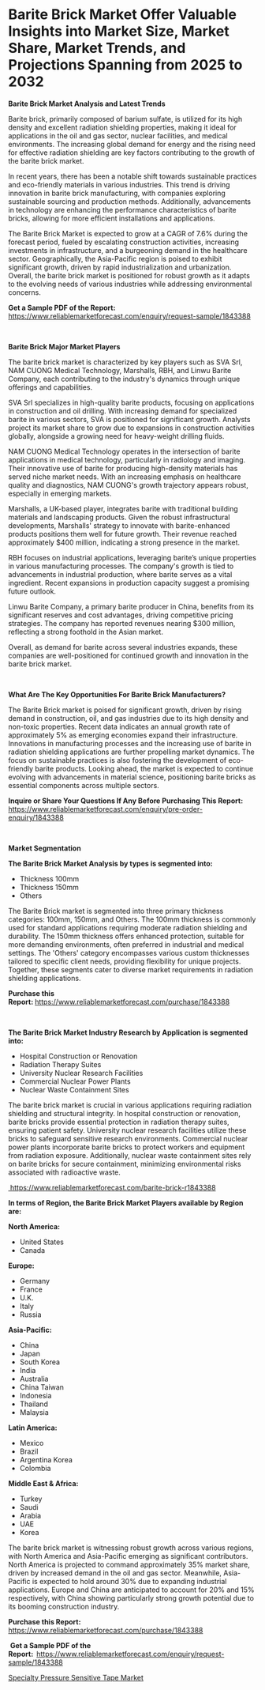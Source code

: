 <p><h1>Barite Brick Market Offer Valuable Insights into Market Size, Market Share, Market Trends, and Projections Spanning from 2025 to 2032</h1></p><p><strong>Barite Brick Market Analysis and Latest Trends</strong></p>
<p><p>Barite brick, primarily composed of barium sulfate, is utilized for its high density and excellent radiation shielding properties, making it ideal for applications in the oil and gas sector, nuclear facilities, and medical environments. The increasing global demand for energy and the rising need for effective radiation shielding are key factors contributing to the growth of the barite brick market.</p><p>In recent years, there has been a notable shift towards sustainable practices and eco-friendly materials in various industries. This trend is driving innovation in barite brick manufacturing, with companies exploring sustainable sourcing and production methods. Additionally, advancements in technology are enhancing the performance characteristics of barite bricks, allowing for more efficient installations and applications.</p><p>The Barite Brick Market is expected to grow at a CAGR of 7.6% during the forecast period, fueled by escalating construction activities, increasing investments in infrastructure, and a burgeoning demand in the healthcare sector. Geographically, the Asia-Pacific region is poised to exhibit significant growth, driven by rapid industrialization and urbanization. Overall, the barite brick market is positioned for robust growth as it adapts to the evolving needs of various industries while addressing environmental concerns.</p></p>
<p><strong>Get a Sample PDF of the Report:&nbsp;</strong> <a href="https://www.reliablemarketforecast.com/enquiry/request-sample/1843388?utm_campaign=3445&utm_medium=2&utm_source=Github&utm_content=ia&utm_term=03042025&utm_id=barite-brick">https://www.reliablemarketforecast.com/enquiry/request-sample/1843388</a></p>
<p>&nbsp;</p>
<p><strong>Barite Brick Major Market Players</strong></p>
<p><p>The barite brick market is characterized by key players such as SVA Srl, NAM CUONG Medical Technology, Marshalls, RBH, and Linwu Barite Company, each contributing to the industry's dynamics through unique offerings and capabilities.</p><p>SVA Srl specializes in high-quality barite products, focusing on applications in construction and oil drilling. With increasing demand for specialized barite in various sectors, SVA is positioned for significant growth. Analysts project its market share to grow due to expansions in construction activities globally, alongside a growing need for heavy-weight drilling fluids.</p><p>NAM CUONG Medical Technology operates in the intersection of barite applications in medical technology, particularly in radiology and imaging. Their innovative use of barite for producing high-density materials has served niche market needs. With an increasing emphasis on healthcare quality and diagnostics, NAM CUONG's growth trajectory appears robust, especially in emerging markets.</p><p>Marshalls, a UK-based player, integrates barite with traditional building materials and landscaping products. Given the robust infrastructural developments, Marshalls' strategy to innovate with barite-enhanced products positions them well for future growth. Their revenue reached approximately $400 million, indicating a strong presence in the market.</p><p>RBH focuses on industrial applications, leveraging barite’s unique properties in various manufacturing processes. The company's growth is tied to advancements in industrial production, where barite serves as a vital ingredient. Recent expansions in production capacity suggest a promising future outlook.</p><p>Linwu Barite Company, a primary barite producer in China, benefits from its significant reserves and cost advantages, driving competitive pricing strategies. The company has reported revenues nearing $300 million, reflecting a strong foothold in the Asian market.</p><p>Overall, as demand for barite across several industries expands, these companies are well-positioned for continued growth and innovation in the barite brick market.</p></p>
<p>&nbsp;</p>
<p><strong>What Are The Key Opportunities For Barite Brick Manufacturers?</strong></p>
<p><p>The Barite Brick market is poised for significant growth, driven by rising demand in construction, oil, and gas industries due to its high density and non-toxic properties. Recent data indicates an annual growth rate of approximately 5% as emerging economies expand their infrastructure. Innovations in manufacturing processes and the increasing use of barite in radiation shielding applications are further propelling market dynamics. The focus on sustainable practices is also fostering the development of eco-friendly barite products. Looking ahead, the market is expected to continue evolving with advancements in material science, positioning barite bricks as essential components across multiple sectors.</p></p>
<p><strong>Inquire or Share Your Questions If Any Before Purchasing This Report:</strong> <a href="https://www.reliablemarketforecast.com/enquiry/pre-order-enquiry/1843388?utm_campaign=3445&utm_medium=2&utm_source=Github&utm_content=ia&utm_term=03042025&utm_id=barite-brick">https://www.reliablemarketforecast.com/enquiry/pre-order-enquiry/1843388</a></p>
<p>&nbsp;</p>
<p><strong>Market Segmentation</strong></p>
<p><strong>The Barite Brick Market Analysis by types is segmented into:</strong></p>
<p><ul><li>Thickness 100mm</li><li>Thickness 150mm</li><li>Others</li></ul></p>
<p><p>The Barite Brick market is segmented into three primary thickness categories: 100mm, 150mm, and Others. The 100mm thickness is commonly used for standard applications requiring moderate radiation shielding and durability. The 150mm thickness offers enhanced protection, suitable for more demanding environments, often preferred in industrial and medical settings. The 'Others' category encompasses various custom thicknesses tailored to specific client needs, providing flexibility for unique projects. Together, these segments cater to diverse market requirements in radiation shielding applications.</p></p>
<p><strong>Purchase this Report:&nbsp;</strong><a href="https://www.reliablemarketforecast.com/purchase/1843388?utm_campaign=3445&utm_medium=2&utm_source=Github&utm_content=ia&utm_term=03042025&utm_id=barite-brick">https://www.reliablemarketforecast.com/purchase/1843388</a></p>
<p>&nbsp;</p>
<p><strong>The Barite Brick Market Industry Research by Application is segmented into:</strong></p>
<p><ul><li>Hospital Construction or Renovation</li><li>Radiation Therapy Suites</li><li>University Nuclear Research Facilities</li><li>Commercial Nuclear Power Plants</li><li>Nuclear Waste Containment Sites</li></ul></p>
<p><p>The barite brick market is crucial in various applications requiring radiation shielding and structural integrity. In hospital construction or renovation, barite bricks provide essential protection in radiation therapy suites, ensuring patient safety. University nuclear research facilities utilize these bricks to safeguard sensitive research environments. Commercial nuclear power plants incorporate barite bricks to protect workers and equipment from radiation exposure. Additionally, nuclear waste containment sites rely on barite bricks for secure containment, minimizing environmental risks associated with radioactive waste.</p></p>
<p><a href="https://www.reliablemarketforecast.com/barite-brick-r1843388?utm_campaign=3445&utm_medium=2&utm_source=Github&utm_content=ia&utm_term=03042025&utm_id=barite-brick">&nbsp;https://www.reliablemarketforecast.com/barite-brick-r1843388</a></p>
<p><strong>In terms of Region, the Barite Brick Market Players available by Region are:</strong></p>
<p>
    <p> <strong> North America: </strong>
        <ul>
            <li>United States</li>
            <li>Canada</li>
        </ul>
        </p> 
    <p> <strong> Europe: </strong>
        <ul>
            <li>Germany</li>
            <li>France</li>
            <li>U.K.</li>
            <li>Italy</li>
            <li>Russia</li>
        </ul>
        </p> 
    <p> <strong> Asia-Pacific: </strong>
        <ul>
            <li>China</li>
            <li>Japan</li>
            <li>South Korea</li>
            <li>India</li>
            <li>Australia</li>
            <li>China Taiwan</li>
            <li>Indonesia</li>
            <li>Thailand</li>
            <li>Malaysia</li>
        </ul>
        </p> 
    <p> <strong> Latin America: </strong>
        <ul>
            <li>Mexico</li>
            <li>Brazil</li>
            <li>Argentina Korea</li>
            <li>Colombia</li>
        </ul>
        </p> 
    <p> <strong> Middle East & Africa: </strong>
        <ul>
            <li>Turkey</li>
            <li>Saudi</li>
            <li>Arabia</li>
            <li>UAE</li>
            <li>Korea</li>
        </ul>
    </p>
    </p>
<p><p>The barite brick market is witnessing robust growth across various regions, with North America and Asia-Pacific emerging as significant contributors. North America is projected to command approximately 35% market share, driven by increased demand in the oil and gas sector. Meanwhile, Asia-Pacific is expected to hold around 30% due to expanding industrial applications. Europe and China are anticipated to account for 20% and 15% respectively, with China showing particularly strong growth potential due to its booming construction industry.</p></p>
<p><strong>Purchase this Report: </strong><a href="https://www.reliablemarketforecast.com/purchase/1843388?utm_campaign=3445&utm_medium=2&utm_source=Github&utm_content=ia&utm_term=03042025&utm_id=barite-brick">https://www.reliablemarketforecast.com/purchase/1843388</a></p>
<p>&nbsp;<strong>Get a Sample PDF of the Report:&nbsp;&nbsp;</strong><a href="https://www.reliablemarketforecast.com/enquiry/request-sample/1843388?utm_campaign=3445&utm_medium=2&utm_source=Github&utm_content=ia&utm_term=03042025&utm_id=barite-brick">https://www.reliablemarketforecast.com/enquiry/request-sample/1843388</a></p>
<p><strong></strong></p>
<p><p><a href="https://github.com/naomaroaoonv/Market-Research-Report-List-1/blob/main/specialty-pressure-sensitive-tape-market.md?utm_campaign=3445&utm_medium=2&utm_source=Github&utm_content=ia&utm_term=03042025&utm_id=barite-brick">Specialty Pressure Sensitive Tape Market</a></p></p>
